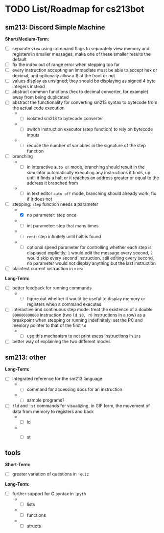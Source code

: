 # TODO List/Roadmap for cs213bot

## sm213: Discord Simple Machine

**Short/Medium-Term:**
- [ ] separate `view` using command flags to separately view memory and registers in smaller messages; make one of these smaller results the default
- [ ] fix the index out of range error when stepping too far
- [ ] every instruction accepting an immediate must be able to accept hex or decimal, and optionally allow a $ at the front or not
- [ ] values display as unsigned; they should be displaying as signed 4 byte integers instead
- [ ] abstract common functions (hex to decimal converter, for example) away from being duplicated
- [ ] abstract the functionality for converting sm213 syntax to bytecode from the actual code execution
     * - [ ] isolated sm213 to bytecode converter
     * - [ ] switch instruction executor (step function) to rely on bytecode inputs
     * - [ ] reduce the number of variables in the signature of the step function
- [ ] branching
     * - [ ] in interactive `auto on` mode, branching should result in the simulator automatically executing any instructions it finds, up until it finds a halt or it reaches an address greater or equal to the address it branched from
     * - [ ] in text editor `auto off` mode, branching should already work; fix if it does not
- [ ] stepping: `step` function needs a parameter
     * - [x] no parameter: step once
     * - [ ] int parameter: step that many times
     * - [ ] `cont`: step infinitely until halt is found
     * - [ ] optional speed parameter for controlling whether each step is displayed explicitly; `1` would edit the message every second, `2` would skip every second instruction, still editing every second, no parameter would not display anything but the last instruction
- [ ] plaintext current instruction in `view`

**Long-Term:**
- [ ] better feedback for running commands
     * - [ ] figure out whether it would be useful to display memory or registers when a command executes
- [ ] interactive and continuous step mode: treat the existence of a double `000000000000` instruction (two `ld $0, r0` instructions in a row) as a breakpoint when stepping or running indefinitely; set the PC and memory pointer to that of the first `ld`
     * - [ ] use this mechanism to not print exess instructions in `ins`
- [ ] better way of explaining the two different modes

## sm213: other

**Long-Term:**
- [ ] integrated reference for the sm213 language
     * - [ ] command for accessing docs for an instruction
     * - [ ] sample programs?
- [ ] `!ld` and `!st` commands for visualizing, in GIF form, the movement of data from memory to registers and back
     *  - [ ] ld
     *  - [ ] st


## tools

**Short-Term:**
- [ ] greater variation of questions in `!quiz`

**Long-Term:**
- [ ] further support for C syntax in `!pyth`
    *  - [ ] lists
    *  - [ ] functions
    *  - [ ] structs
